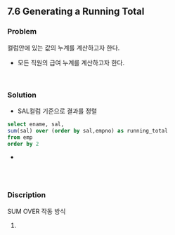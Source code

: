 ## 7.6 Generating a Running Total
### Problem
컬럼안에 있는 값의 누계를 계산하고자 한다.
- 모든 직원의 급여 누계를 계산하고자 한다.

<br>

### Solution
- SAL컬럼 기준으로 결과를 정렬
```sql
select ename, sal,
sum(sal) over (order by sal,empno) as running_total
from emp
order by 2
```

- 

~~~sql

~~~

<br>

### Discription

SUM OVER 작동 방식

1. 

